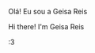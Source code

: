 Olá! Eu sou a Geisa Reis 

Hi there! I'm Geisa Reis 

:3

<!---
geisareis/geisareis is a ✨ special ✨ repository because its `README.md` (this file) appears on your GitHub profile.
You can click the Preview link to take a look at your changes.
--->
